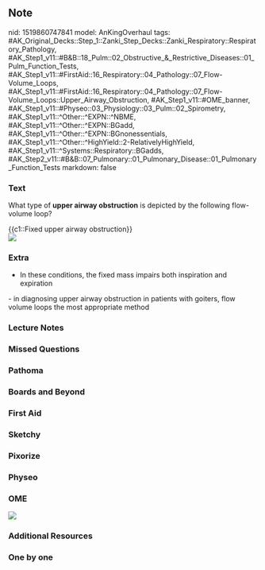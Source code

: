 ## Note
nid: 1519860747841
model: AnKingOverhaul
tags: #AK_Original_Decks::Step_1::Zanki_Step_Decks::Zanki_Respiratory::Respiratory_Pathology, #AK_Step1_v11::#B&B::18_Pulm::02_Obstructive_&_Restrictive_Diseases::01_Pulm_Function_Tests, #AK_Step1_v11::#FirstAid::16_Respiratory::04_Pathology::07_Flow-Volume_Loops, #AK_Step1_v11::#FirstAid::16_Respiratory::04_Pathology::07_Flow-Volume_Loops::Upper_Airway_Obstruction, #AK_Step1_v11::#OME_banner, #AK_Step1_v11::#Physeo::03_Physiology::03_Pulm::02_Spirometry, #AK_Step1_v11::^Other::^EXPN::^NBME, #AK_Step1_v11::^Other::^EXPN::BGadd, #AK_Step1_v11::^Other::^EXPN::BGnonessentials, #AK_Step1_v11::^Other::^HighYield::2-RelativelyHighYield, #AK_Step1_v11::^Systems::Respiratory::BGadds, #AK_Step2_v11::#B&B::07_Pulmonary::01_Pulmonary_Disease::01_Pulmonary_Function_Tests
markdown: false

### Text
What type of <b>upper airway obstruction</b> is depicted by the
following flow-volume loop?
<div>
  {{c1::Fixed upper airway obstruction}}
</div>
<div><img src="paste-336751205810177.jpg"></div>

### Extra
- In these conditions, the fixed mass impairs both inspiration and
expiration
<div>
  - in diagnosing upper <span data-markjs="true" class=
  "amboss-mark amboss-mark-single" data-phrase-id="iuXJI-"
  data-phrase-term="airway" id="mark-6">airway</span> obstruction
  in patients with <span data-markjs="true" class=
  "amboss-mark amboss-mark-single" data-phrase-id="JWbsms"
  data-phrase-term="goiters" id="mark-1">goiters</span>, flow
  volume loops the most appropriate method
</div>

### Lecture Notes


### Missed Questions


### Pathoma


### Boards and Beyond


### First Aid


### Sketchy


### Pixorize


### Physeo


### OME
<div class="ome-widget">
  <a href="https://onlinemeded.org?ref=anki"><img src=
  "_OME_AnkiFlashcards_General_7.png"></a>
</div>

### Additional Resources


### One by one

